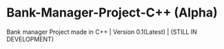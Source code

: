 # Bank-Manager-Project-C++ (Alpha)
Bank manager Project made in C++
| Version 0.1(Latest)
| (STILL IN DEVELOPMENT)
